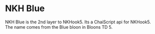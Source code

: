 # NKH Blue
NKH Blue is the 2nd layer to NKHook5. Its a ChaiScript api for NKHook5. The name comes from the Blue bloon in Bloons TD 5.
